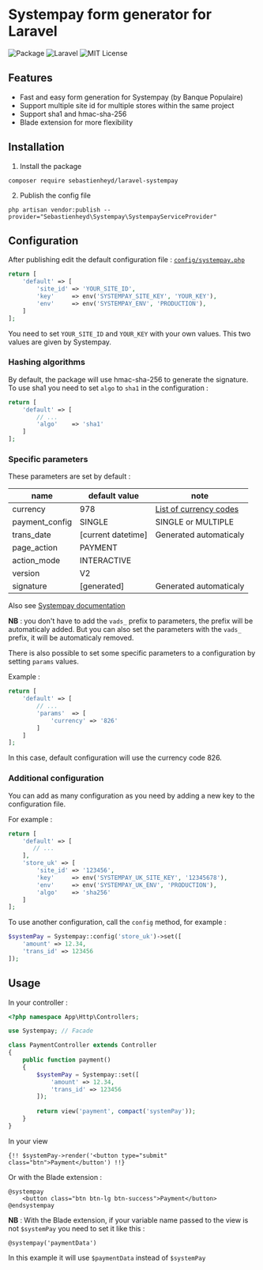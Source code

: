 # Systempay form generator for Laravel

![Package](https://img.shields.io/badge/Package-sebastienheyd%2Flaravel-systempay.svg)
![Laravel](https://img.shields.io/badge/For-Laravel%20%E2%89%A5%205.7-lightgrey.svg)
![MIT License](https://img.shields.io/github/license/restoore/laravel-systempay.svg)

## Features

* Fast and easy form generation for Systempay (by Banque Populaire)
* Support multiple site id for multiple stores within the same project
* Support sha1 and hmac-sha-256
* Blade extension for more flexibility

## Installation

1. Install the package

```
composer require sebastienheyd/laravel-systempay
```

2. Publish the config file

```
php artisan vendor:publish --provider="Sebastienheyd\Systempay\SystempayServiceProvider"
```

## Configuration

After publishing edit the default configuration file : [`config/systempay.php`](src/config/systempay.php)

```php
return [
    'default' => [
        'site_id' => 'YOUR_SITE_ID',
        'key'     => env('SYSTEMPAY_SITE_KEY', 'YOUR_KEY'),
        'env'     => env('SYSTEMPAY_ENV', 'PRODUCTION'),
    ]
];
```

You need to set `YOUR_SITE_ID` and `YOUR_KEY` with your own values. This two values are given by Systempay.

### Hashing algorithms

By default, the package will use hmac-sha-256 to generate the signature. To use sha1 you need to set `algo` to `sha1`
in the configuration :

```php
return [
    'default' => [
        // ...
        'algo'    => 'sha1'
    ]
];
```

### Specific parameters

These parameters are set by default :

| name | default value | note |
|---|---|---|
| currency | 978 | [List of currency codes](https://www.iban.com/currency-codes) | 
| payment_config | SINGLE | SINGLE or MULTIPLE |
| trans_date | [current datetime] | Generated automaticaly |
| page_action | PAYMENT |  |
| action_mode | INTERACTIVE |  |
| version | V2 |  |
| signature | [generated] | Generated automaticaly |

Also see [Systempay documentation](https://paiement.systempay.fr/doc/fr-FR/form-payment/quick-start-guide/envoyer-un-formulaire-de-paiement-en-post.html)

**NB** : you don't have to add the `vads_` prefix to parameters, the prefix will be automaticaly added. 
But you can also set the parameters with the `vads_` prefix, it will be automaticaly removed.

There is also possible to set some specific parameters to a configuration by setting `params` values.

Example :

```php
return [
    'default' => [
        // ...
        'params'  => [
            'currency' => '826'
        ]
    ]
];
```

In this case, default configuration will use the currency code 826.

### Additional configuration

You can add as many configuration as you need by adding a new key to the configuration file.

For example :

```php
return [
    'default' => [
       // ...
    ],
    'store_uk' => [
        'site_id' => '123456',
        'key'     => env('SYSTEMPAY_UK_SITE_KEY', '12345678'),
        'env'     => env('SYSTEMPAY_UK_ENV', 'PRODUCTION'),
        'algo'    => 'sha256'        
    ]
];
```

To use another configuration, call the `config` method, for example :

```php 
$systemPay = Systempay::config('store_uk')->set([
    'amount' => 12.34,
    'trans_id' => 123456
]);
```

## Usage

In your controller :

```php
<?php namespace App\Http\Controllers;

use Systempay; // Facade

class PaymentController extends Controller
{
    public function payment()
    {
        $systemPay = Systempay::set([
            'amount' => 12.34,
            'trans_id' => 123456
        ]);
        
        return view('payment', compact('systemPay'));
    }
}
```

In your view

```blade
{!! $systemPay->render('<button type="submit" class="btn">Payment</button') !!}
```

Or with the Blade extension :

```blade
@systempay
    <button class="btn btn-lg btn-success">Payment</button>
@endsystempay
```

**NB** : With the Blade extension, if your variable name passed to the view is not `$systemPay` you need to 
set it like this :

 ```blade
 @systempay('paymentData')
 ```
 
 In this example it will use `$paymentData` instead of `$systemPay`